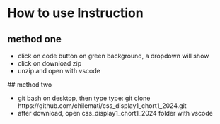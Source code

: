 # How to use Instruction
 ## method one
  <ul> 
    <li>  click on code button on green background, a dropdown will show </li>
    <li>  click on download zip </li>
    <li>  unzip and open with vscode </li>

  </ul>
    ## method two
  <ul> 
    <li>  git bash on desktop, then type type: git clone https://github.com/chilemati/css_display1_chort1_2024.git </li>
    <li>  after download, open css_display1_chort1_2024 folder with vscode  </li>

  </ul>
